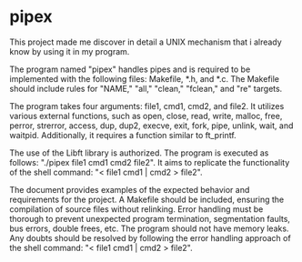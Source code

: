 # pipex
This project made me discover in detail a UNIX mechanism that i already know
by using it in my program.

The program named "pipex" handles pipes and is required to be implemented with the following files: Makefile, *.h, and *.c. The Makefile should include rules for "NAME," "all," "clean," "fclean," and "re" targets.

The program takes four arguments: file1, cmd1, cmd2, and file2. It utilizes various external functions, such as open, close, read, write, malloc, free, perror, strerror, access, dup, dup2, execve, exit, fork, pipe, unlink, wait, and waitpid. Additionally, it requires a function similar to ft_printf.

The use of the Libft library is authorized. The program is executed as follows: "./pipex file1 cmd1 cmd2 file2". It aims to replicate the functionality of the shell command: "< file1 cmd1 | cmd2 > file2".

The document provides examples of the expected behavior and requirements for the project. A Makefile should be included, ensuring the compilation of source files without relinking. Error handling must be thorough to prevent unexpected program termination, segmentation faults, bus errors, double frees, etc. The program should not have memory leaks. Any doubts should be resolved by following the error handling approach of the shell command: "< file1 cmd1 | cmd2 > file2".
